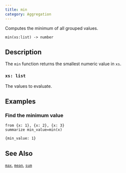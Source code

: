 ```yaml
---
title: min
category: Aggregation
---
```


Computes the minimum of all grouped values.

```tql
min(xs:list) -> number
```

## Description

The `min` function returns the smallest numeric value in `xs`.

### `xs: list`

The values to evaluate.

## Examples

### Find the minimum value

```tql
from {x: 1}, {x: 2}, {x: 3}
summarize min_value=min(x)
```

```tql
{min_value: 1}
```

## See Also

[`max`](/reference/functions/max),
[`mean`](/reference/functions/mean),
[`sum`](/reference/functions/sum)
